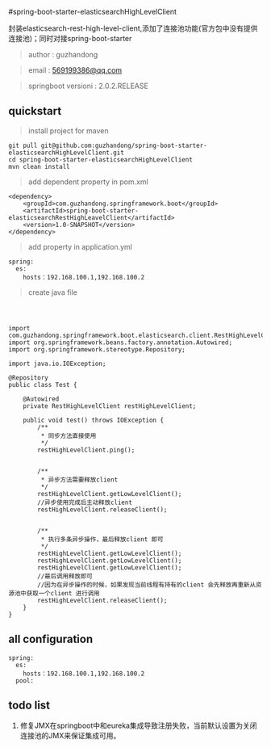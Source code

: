 #spring-boot-starter-elasticsearchHighLevelClient

封装elasticsearch-rest-high-level-client,添加了连接池功能(官方包中没有提供连接池)；同时对接spring-boot-starter

> author : guzhandong  

> email : 569199386@qq.com

> springboot versioni : 2.0.2.RELEASE




## quickstart

> install project for maven
```
git pull git@github.com:guzhandong/spring-boot-starter-elasticsearchHighLevelClient.git
cd spring-boot-starter-elasticsearchHighLevelClient
mvn clean install
```


> add dependent property in pom.xml

```
<dependency>
    <groupId>com.guzhandong.springframework.boot</groupId>
    <artifactId>spring-boot-starter-elasticsearchRestHighLeavelClient</artifactId>
    <version>1.0-SNAPSHOT</version>
</dependency>

```


> add property in application.yml


```
spring:
  es:
    hosts：192.168.100.1,192.168.100.2

```




> create java file



```



import com.guzhandong.springframework.boot.elasticsearch.client.RestHighLevelClient;
import org.springframework.beans.factory.annotation.Autowired;
import org.springframework.stereotype.Repository;

import java.io.IOException;

@Repository
public class Test {

    @Autowired
    private RestHighLevelClient restHighLevelClient;

    public void test() throws IOException {
        /**
         * 同步方法直接使用
         */
        restHighLevelClient.ping();


        /**
         * 异步方法需要释放client
         */
        restHighLevelClient.getLowLevelClient();
        //异步使用完成后主动释放client
        restHighLevelClient.releaseClient();


        /**
         * 执行多条异步操作，最后释放client 即可
         */
        restHighLevelClient.getLowLevelClient();
        restHighLevelClient.getLowLevelClient();
        restHighLevelClient.getLowLevelClient();
        //最后调用释放即可
        //因为在异步操作的时候，如果发现当前线程有持有的client 会先释放再重新从资源池中获取一个client 进行调用
        restHighLevelClient.releaseClient();
    }
}

```



## all configuration
```
spring:
  es:
    hosts：192.168.100.1,192.168.100.2
  pool:

```

## todo list

1. 修复JMX在springboot中和eureka集成导致注册失败，当前默认设置为关闭连接池的JMX来保证集成可用。